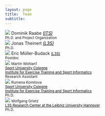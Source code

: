 ```yaml
---
layout: page
title:  Team
subtitle:
---
```


 <body> 
  <div class="row">
    <div class="column">
      <img src="../assets/img/Dominik_Raabe.jpg">
        Dominik Raabe <a href="https://www.dshs-koeln.de/en/institut-fuer-trainingswissenschaft-und-sportinformatik/" style="color:black"><i>(ITS)</i></a> <br />
      <small> Ph.D. and Project Organization</small><br />
    </div>
    <div class="column">
      <img src="../assets/img/Jonas_Theiner.jpeg">
      Jonas Theinert <a href="https://www.tib.eu/en/research-development/visual-analytics" style="color:black"><i>(L3S)</i></a> <br />
      <small> Ph.D.</small><br />
    </div>
    <div class="column">
      <img src="../assets/img/Eric_Mueller-Budach.jpg">
      Eric Müller-Budack <a href="https://www.tib.eu/en/research-development/visual-analytics" style="color:black"><small>(L3S)</small></a><br />
      <small> Postdoc</small><br />
    </div>  

<body>
  <div class="row">
    <div class="column">
        <img src="../assets/img/Martin_Wohlan.jpeg">
        <small> Martin Wohlan1</small><br />
          <a href="https://www.dshs-koeln.de/english/" style="color:black"><small>Sport University Cologne</small></a> <br />
      <a href="https://www.dshs-koeln.de/en/institut-fuer-trainingswissenschaft-und-sportinformatik/" style="color:black"><small>Institute for Exercise Training and Sport Informatics</small></a> <br />
        <small> Research Assistant</small><br />
      </div>
      <div class="column">
        <img src="../assets/img/Rumena_Komitova.jpeg">
        <small> Rumena Komitova</small><br />
         <a href="https://www.dshs-koeln.de/english/" style="color:black"><small>Sport University Cologne</small></a> <br />
          <a href="https://www.dshs-koeln.de/en/institut-fuer-trainingswissenschaft-und-sportinformatik/" style="color:black"><small>Institute for Exercise Training and Sport Informatics</small></a> <br />
        <small> Ph.D.</small><br />
      </div>
       <div class="column">
        <img src="../assets/img/Wolfgang_Grietz.jpg">
        <small> Wolfgang Grietz </small><br />
         <a href="https://www.tib.eu/en/research-development/visual-analytics" style="color:black"><small> L3S Research Center at the Leibniz University Hannover</small></a> <br />
        <small> Ph.D.</small><br />
      </div>
  </div>
</body>




